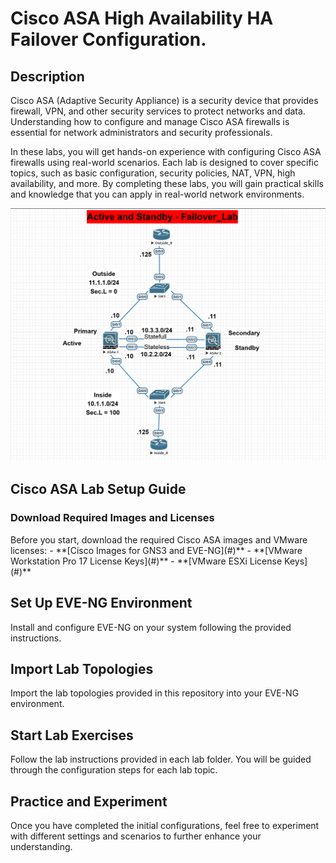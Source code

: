 <h1>Cisco ASA High Availability HA Failover Configuration.</h1>

<h2>Description</h2>
Cisco ASA (Adaptive Security Appliance) is a security device that provides firewall, VPN, and other security services to protect networks and data. Understanding how to configure and manage Cisco ASA firewalls is essential for network administrators and security professionals.

In these labs, you will get hands-on experience with configuring Cisco ASA firewalls using real-world scenarios. Each lab is designed to cover specific topics, such as basic configuration, security policies, NAT, VPN, high availability, and more. By completing these labs, you will gain practical skills and knowledge that you can apply in real-world network environments.
<br />

<img src="https://github.com/hegdepavankumar/cisco-asa-firewall-training/raw/main/Courses/All%20Labs/Topologies_Image/Active%20and%20Standby%20-%20Failover_Lab.PNG" alt="Lab Topology" style="max-width: 100%;">

<h2>Cisco ASA Lab Setup Guide</h2>

<h3>Download Required Images and Licenses</h3>
Before you start, download the required Cisco ASA images and VMware licenses:
- **[Cisco Images for GNS3 and EVE-NG](#)**
- **[VMware Workstation Pro 17 License Keys](#)**
- **[VMware ESXi License Keys](#)**

## Set Up EVE-NG Environment
Install and configure EVE-NG on your system following the provided instructions.

## Import Lab Topologies
Import the lab topologies provided in this repository into your EVE-NG environment.

## Start Lab Exercises
Follow the lab instructions provided in each lab folder. You will be guided through the configuration steps for each lab topic.

## Practice and Experiment
Once you have completed the initial configurations, feel free to experiment with different settings and scenarios to further enhance your understanding.
